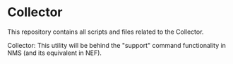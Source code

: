 Collector
=========

This repository contains all scripts and files related to the Collector.

Collector: This utility will be behind the "support" command functionality in NMS (and its equivalent in NEF).

